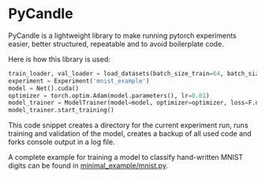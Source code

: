 # PyCandle

PyCandle is a lightweight library to make running pytorch experiments easier, better
structured, repeatable and to avoid boilerplate code.

Here is how this library is used:
```python
train_loader, val_loader = load_datasets(batch_size_train=64, batch_size_test=1000)
experiment = Experiment('mnist_example')
model = Net().cuda()
optimizer = torch.optim.Adam(model.parameters(), lr=0.01)
model_trainer = ModelTrainer(model=model, optimizer=optimizer, loss=F.nll_loss, epochs=20, train_data_loader=train_loader, val_data_loader=val_loader, gpu=0)
model_trainer.start_training()
```

This code snippet creates a directory for the current experiment run, runs training and validation of the model, creates a backup of all used code and forks console output in a log file.

A complete example for training a model to classify hand-written MNIST digits can be found in [minimal_example/mnist.py](minimal_example/mnist.py).
